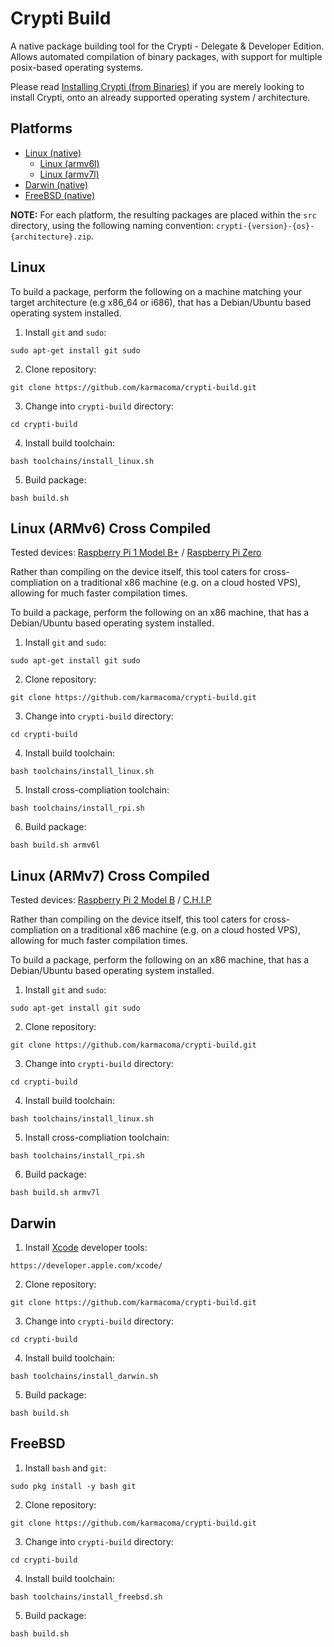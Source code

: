 # Crypti Build

A native package building tool for the Crypti - Delegate & Developer Edition. Allows automated compilation of binary packages, with support for multiple posix-based operating systems.

Please read [Installing Crypti (from Binaries)](https://github.com/crypti/crypti-docs/blob/master/BinaryInstall.md) if you are merely looking to install Crypti, onto an already supported operating system / architecture.

## Platforms

- [Linux (native)](#linux)
  - [Linux (armv6l)](#linux-armv6-cross-compiled)
  - [Linux (armv7l)](#linux-armv7-cross-compiled)
- [Darwin (native)](#darwin)
- [FreeBSD (native)](#freebsd)

**NOTE:** For each platform, the resulting packages are placed within the `src` directory, using the following naming convention: `crypti-{version}-{os}-{architecture}.zip`.

## Linux

To build a package, perform the following on a machine matching your target architecture (e.g x86_64 or i686), that has a Debian/Ubuntu based operating system installed.

1. Install `git` and `sudo`:

  ```
  sudo apt-get install git sudo
  ```

2. Clone repository:

  ```
  git clone https://github.com/karmacoma/crypti-build.git
  ```

3. Change into `crypti-build` directory:

  ```
  cd crypti-build
  ```

4. Install build toolchain:

  ```
  bash toolchains/install_linux.sh
  ```

5. Build package:

  ```
  bash build.sh
  ```

## Linux (ARMv6) Cross Compiled

Tested devices: [Raspberry Pi 1 Model B+](https://www.raspberrypi.org/products/model-b-plus/) / [Raspberry Pi Zero](https://www.raspberrypi.org/products/pi-zero/)

Rather than compiling on the device itself, this tool caters for cross-compliation on a traditional x86 machine (e.g. on a cloud hosted VPS), allowing for much faster compilation times.

To build a package, perform the following on an x86 machine, that has a Debian/Ubuntu based operating system installed.

1. Install `git` and `sudo`:

  ```
  sudo apt-get install git sudo
  ```

2. Clone repository:

  ```
  git clone https://github.com/karmacoma/crypti-build.git
  ```

3. Change into `crypti-build` directory:

  ```
  cd crypti-build
  ```

4. Install build toolchain:

  ```
  bash toolchains/install_linux.sh
  ```

5. Install cross-compliation toolchain:

  ```
  bash toolchains/install_rpi.sh
  ```

6. Build package:

  ```
  bash build.sh armv6l
  ```

## Linux (ARMv7) Cross Compiled

Tested devices: [Raspberry Pi 2 Model B](https://www.raspberrypi.org/products/raspberry-pi-2-model-b/) / [C.H.I.P](http://getchip.com/)

Rather than compiling on the device itself, this tool caters for cross-compliation on a traditional x86 machine (e.g. on a cloud hosted VPS), allowing for much faster compilation times.

To build a package, perform the following on an x86 machine, that has a Debian/Ubuntu based operating system installed.

1. Install `git` and `sudo`:

  ```
  sudo apt-get install git sudo
  ```

2. Clone repository:

  ```
  git clone https://github.com/karmacoma/crypti-build.git
  ```

3. Change into `crypti-build` directory:

  ```
  cd crypti-build
  ```

4. Install build toolchain:

  ```
  bash toolchains/install_linux.sh
  ```

5. Install cross-compliation toolchain:

  ```
  bash toolchains/install_rpi.sh
  ```

6. Build package:

  ```
  bash build.sh armv7l
  ```

## Darwin

1. Install [Xcode](https://developer.apple.com/xcode/) developer tools:

  ```
  https://developer.apple.com/xcode/
  ```

2. Clone repository:

  ```
  git clone https://github.com/karmacoma/crypti-build.git
  ```

3. Change into `crypti-build` directory:

  ```
  cd crypti-build
  ```

4. Install build toolchain:

  ```
  bash toolchains/install_darwin.sh
  ```

5. Build package:

  ```
  bash build.sh
  ```

## FreeBSD

1. Install `bash` and `git`:

  ```
  sudo pkg install -y bash git
  ```

2. Clone repository:

  ```
  git clone https://github.com/karmacoma/crypti-build.git
  ```

3. Change into `crypti-build` directory:

  ```
  cd crypti-build
  ```

4. Install build toolchain:

  ```
  bash toolchains/install_freebsd.sh
  ```

5. Build package:

  ```
  bash build.sh
  ```
